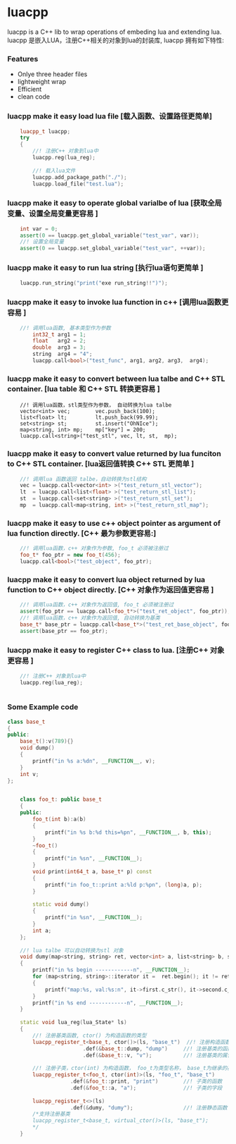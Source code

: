 # luacpp
luacpp is a C++ lib to wrap operations of embeding lua and extending lua.
luacpp 是嵌入LUA，注册C++相关的对象到lua的封装库, luacpp 拥有如下特性:  
### Features
 * Onlye three header files
 * lightweight wrap
 * Efficient
 * clean code

### luacpp make it easy load lua file [载入函数、设置路径更简单]
``` c++
    luacpp_t luacpp;
    try 
    {
        //! 注册C++ 对象到lua中
        luacpp.reg(lua_reg);
        
        //! 载入lua文件
        luacpp.add_package_path("./");
        luacpp.load_file("test.lua");
``` 

### luacpp make it easy to operate global varialbe of lua [获取全局变量、设置全局变量更容易  ]
``` c++
    int var = 0;  
    assert(0 == luacpp.get_global_variable("test_var", var));  
    //! 设置全局变量  
    assert(0 == luacpp.set_global_variable("test_var", ++var));  
``` 
###  luacpp make it easy to run lua string [执行lua语句更简单  ]
``` c++
    luacpp.run_string("print("exe run_string!!")");  
```
###  luacpp make it easy to invoke lua function in c++ [调用lua函数更容易  ]
``` c++
    //! 调用lua函数, 基本类型作为参数  
        int32_t arg1 = 1;  
        float   arg2 = 2;  
        double  arg3 = 3;  
        string  arg4 = "4";  
        luacpp.call<bool>("test_func", arg1, arg2, arg3,  arg4);  
``` 
###  luacpp make it easy to convert between lua talbe and C++ STL container. [lua table 和 C++ STL 转换更容易  ]
``` 
    //! 调用lua函数，stl类型作为参数， 自动转换为lua talbe  
    vector<int> vec;        vec.push_back(100);  
    list<float> lt;         lt.push_back(99.99);  
    set<string> st;         st.insert("OhNIce");  
    map<string, int> mp;    mp["key"] = 200;  
    luacpp.call<string>("test_stl", vec, lt, st,  mp);  
``` 
###  luacpp make it easy to convert value returned by lua funciton to C++ STL container. [lua返回值转换 C++ STL 更简单  ]
``` c++
    //! 调用lua 函数返回 talbe，自动转换为stl结构  
    vec = luacpp.call<vector<int> >("test_return_stl_vector");  
    lt  = luacpp.call<list<float> >("test_return_stl_list");  
    st  = luacpp.call<set<string> >("test_return_stl_set");  
    mp  = luacpp.call<map<string, int> >("test_return_stl_map");  
``` 
###  luacpp make it easy to use c++ object pointer as argument of lua function directly. [C++ 最为参数更容易:]
``` c++
    //! 调用lua函数，c++ 对象作为参数, foo_t 必须被注册过
    foo_t* foo_ptr = new foo_t(456);
    luacpp.call<bool>("test_object", foo_ptr);
``` 
###  luacpp make it easy to convert lua object returned by lua function to C++ object directly. [C++ 对象作为返回值更容易  ]
``` c++
    //! 调用lua函数，c++ 对象作为返回值, foo_t 必须被注册过   
    assert(foo_ptr == luacpp.call<foo_t*>("test_ret_object", foo_ptr));  
    //! 调用lua函数，c++ 对象作为返回值, 自动转换为基类  
    base_t* base_ptr = luacpp.call<base_t*>("test_ret_base_object", foo_ptr);  
    assert(base_ptr == foo_ptr);  
``` 
###  luacpp make it easy to register C++ class to lua. [注册C++ 对象更容易  ]
``` c++
    //! 注册C++ 对象到lua中  
    luacpp.reg(lua_reg);  
  
``` 
###  Some Example code
``` c++
class base_t  
{  
public:  
    base_t():v(789){}  
    void dump()  
	{  
		printf("in %s a:%dn", __FUNCTION__, v);  
	}  
	int v;  
};  


    class foo_t: public base_t  
    {  
    public:  
    	foo_t(int b):a(b)  
    	{  
    		printf("in %s b:%d this=%pn", __FUNCTION__, b, this);  
    	}  
    	~foo_t()  
    	{  
    		printf("in %sn", __FUNCTION__);  
    	}  
    	void print(int64_t a, base_t* p) const  
    	{  
    		printf("in foo_t::print a:%ld p:%pn", (long)a, p);  
    	}  
      
    	static void dumy()  
    	{  
    		printf("in %sn", __FUNCTION__);  
    	}  
    	int a;  
    };  
  
    //! lua talbe 可以自动转换为stl 对象  
    void dumy(map<string, string> ret, vector<int> a, list<string> b, set<int64_t> c)  
    {  
        printf("in %s begin ------------n", __FUNCTION__);  
    	for (map<string, string>::iterator it =  ret.begin(); it != ret.end(); ++it)  
    	{  
    		printf("map:%s, val:%s:n", it->first.c_str(), it->second.c_str());  
    	}  
    	printf("in %s end ------------n", __FUNCTION__);  
    }  
      
    static void lua_reg(lua_State* ls)  
    {  
        //! 注册基类函数, ctor() 为构造函数的类型  
    	luacpp_register_t<base_t, ctor()>(ls, "base_t")  //! 注册构造函数  
    					.def(&base_t::dump, "dump")     //! 注册基类的函数  
    					.def(&base_t::v, "v");          //! 注册基类的属性  
      
        //! 注册子类，ctor(int) 为构造函数， foo_t为类型名称， base_t为继承的基类名称  
    	luacpp_register_t<foo_t, ctor(int)>(ls, "foo_t", "base_t")  
    				.def(&foo_t::print, "print")        //! 子类的函数  
    				.def(&foo_t::a, "a");               //! 子类的字段  
      
    	luacpp_register_t<>(ls)  
    				.def(&dumy, "dumy");                //! 注册静态函数  
		/*支持注册基类
		luacpp_register_t<base_t, virtual_ctor()>(ls, "base_t");
		*/
    }  
```
